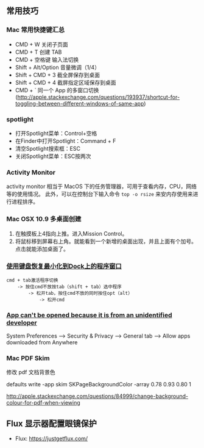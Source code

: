 ## 常用技巧

### Mac 常用快捷键汇总

* CMD + W               关闭子页面
* CMD + T               创建 TAB
* CMD + 空格键           输入法切换
* Shift + Alt/Option    音量微调（1/4）
* Shift + CMD + 3       截全屏保存到桌面
* Shift + CMD + 4       截屏指定区域保存到桌面
* CMD + `               同一个 App 的多窗口切换 (http://apple.stackexchange.com/questions/193937/shortcut-for-toggling-between-different-windows-of-same-app)

### spotlight

* 打开Spotlight菜单：Control+空格
* 在Finder中打开Spotlight：Command + F
* 清空Spotlight搜索框：ESC
* 关闭Spotlight菜单：ESC按两次

### Activity Monitor

activity monitor 相当于 MacOS 下的任务管理器，可用于查看内存，CPU，网络等的使用情况。
此外，可以在控制台下输入命令 `top -o rsize` 来安内存使用来进行进程排序。

### Mac OSX 10.9 多桌面创建

1. 在触摸板上4指向上推。进入Mission Control。
2. 将鼠标移到屏幕右上角。就能看到一个新增的桌面出现，并且上面有个加号。点击就能添加桌面了。

### [使用键盘恢复最小化到Dock上的程序窗口](http://www.macx.cn/thread-1011644-1-1.html)
    
    cmd + tab激活程序切换
        -> 按住cmd不放按tab（shift + tab）选中程序 
            -> 松开tab，按住cmd不放的同时按住opt（alt）
                -> 松开cmd

### [App can't be opened because it is from an unidentified developer](http://stackoverflow.com/questions/19551298/app-cant-be-opened-because-it-is-from-an-unidentified-developer)

System Preferences --> Security & Privacy --> General tab --> Allow apps downloaded from Anywhere

### Mac PDF Skim

修改 pdf 文档背景色

defaults write -app skim SKPageBackgroundColor -array 0.78 0.93 0.80 1

http://apple.stackexchange.com/questions/84999/change-background-colour-for-pdf-when-viewing

## Flux 显示器配置眼镜保护

* Flux: https://justgetflux.com/